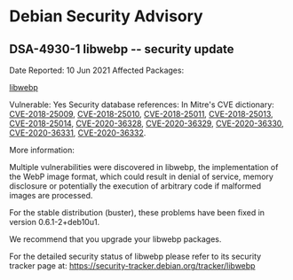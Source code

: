 
Debian Security Advisory
========================


DSA-4930-1 libwebp -- security update
-------------------------------------



Date Reported:
10 Jun 2021
Affected Packages:

[libwebp](https://packages.debian.org/src:libwebp)

Vulnerable:
Yes
Security database references:
In Mitre's CVE dictionary: [CVE-2018-25009](https://security-tracker.debian.org/tracker/CVE-2018-25009), [CVE-2018-25010](https://security-tracker.debian.org/tracker/CVE-2018-25010), [CVE-2018-25011](https://security-tracker.debian.org/tracker/CVE-2018-25011), [CVE-2018-25013](https://security-tracker.debian.org/tracker/CVE-2018-25013), [CVE-2018-25014](https://security-tracker.debian.org/tracker/CVE-2018-25014), [CVE-2020-36328](https://security-tracker.debian.org/tracker/CVE-2020-36328), [CVE-2020-36329](https://security-tracker.debian.org/tracker/CVE-2020-36329), [CVE-2020-36330](https://security-tracker.debian.org/tracker/CVE-2020-36330), [CVE-2020-36331](https://security-tracker.debian.org/tracker/CVE-2020-36331), [CVE-2020-36332](https://security-tracker.debian.org/tracker/CVE-2020-36332).  

More information:

Multiple vulnerabilities were discovered in libwebp, the implementation
of the WebP image format, which could result in denial of service, memory
disclosure or potentially the execution of arbitrary code if malformed
images are processed.


For the stable distribution (buster), these problems have been fixed in
version 0.6.1-2+deb10u1.


We recommend that you upgrade your libwebp packages.


For the detailed security status of libwebp please refer to
its security tracker page at:
<https://security-tracker.debian.org/tracker/libwebp>





